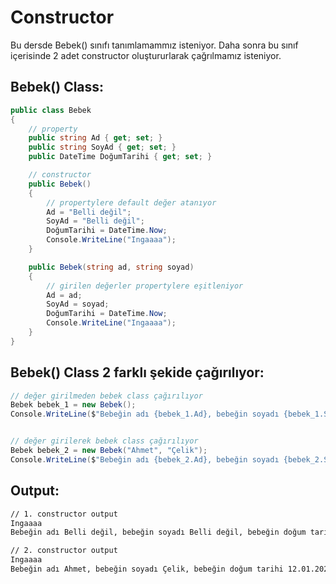 # Constructor
Bu dersde Bebek() sınıfı tanımlamammız isteniyor. Daha sonra bu sınıf içerisinde 2 adet constructor oluştururlarak çağrılmamız isteniyor.


## Bebek() Class:
```C#
public class Bebek
{
    // property
    public string Ad { get; set; }
    public string SoyAd { get; set; }
    public DateTime DoğumTarihi { get; set; }

    // constructor
    public Bebek()
    {
        // propertylere default değer atanıyor
        Ad = "Belli değil";
        SoyAd = "Belli değil";
        DoğumTarihi = DateTime.Now;
        Console.WriteLine("Ingaaaa");
    }

    public Bebek(string ad, string soyad)
    {
        // girilen değerler propertylere eşitleniyor
        Ad = ad;
        SoyAd = soyad;
        DoğumTarihi = DateTime.Now;
        Console.WriteLine("Ingaaaa");
    }
}
```

## Bebek() Class 2 farklı şekide çağırılıyor:
```C#
// değer girilmeden bebek class çağırılıyor
Bebek bebek_1 = new Bebek();
Console.WriteLine($"Bebeğin adı {bebek_1.Ad}, bebeğin soyadı {bebek_1.SoyAd}, bebeğin doğum tarihi {bebek_1.DoğumTarihi}");


// değer girilerek bebek class çağırılıyor
Bebek bebek_2 = new Bebek("Ahmet", "Çelik");
Console.WriteLine($"Bebeğin adı {bebek_2.Ad}, bebeğin soyadı {bebek_2.SoyAd}, bebeğin doğum tarihi {bebek_2.DoğumTarihi}");
```

## Output:
```bash
// 1. constructor output
Ingaaaa
Bebeğin adı Belli değil, bebeğin soyadı Belli değil, bebeğin doğum tarihi 12.01.2025

// 2. constructor output
Ingaaaa
Bebeğin adı Ahmet, bebeğin soyadı Çelik, bebeğin doğum tarihi 12.01.2025
```